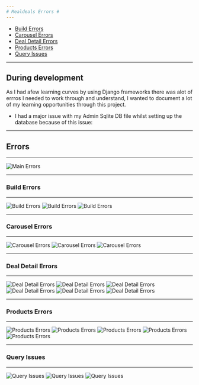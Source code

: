 ```yaml
---
# Mealdeals Errors #
---
```

* [Build Errors](#BuildErrors)
* [Carousel Errors](#user-goals)
* [Deal Detail Errors](#DealDetailErrors)
* [Products Errors](#ProductsErrors)
* [Query Issues](#QueryIssues)

---
**During development**
---
As I had afew learning curves by using Django frameworks there was alot of errros I needed to work through and understand, I wanted to document a lot of my learning opportunities through this project.

* I had a major issue with my Admin Sqlite DB file whilst setting up the database because of this issue: <br>

---
## Errors ##
---

![Main Errors](static/media/errors/ErrorsMD.jpg)

---

<a name="BuildErrors"></a>
### Build Errors ###
---

![Build Errors](static/media/errors/builderrors.jpg)
![Build Errors](static/media/errors/builderrors2.jpg)
![Build Errors](static/media/errors/builderrors3.jpg)

---
<a name="CarouselErrors"></a>
### Carousel Errors ###
---

![Carousel Errors](static/media/errors/carouselerror.jpg)
![Carousel Errors](static/media/errors/carouselerror1.jpg)
![Carousel Errors](static/media/errors/carouselerror2.jpg)

---
<a name="DealDetailErrors"></a>
### Deal Detail Errors ###
---

![Deal Detail Errors](static/media/errors/dealdetailerror1.jpg)
![Deal Detail Errors](static/media/errors/dealdetailerror2.jpg)
![Deal Detail Errors](static/media/errors/dealdetailerror3.jpg)
![Deal Detail Errors](static/media/errors/dealdetailerror4.jpg)
![Deal Detail Errors](static/media/errors/dealdetailerror1print.jpg)
![Deal Detail Errors](static/media/errors/dealdetailerror2solve.jpg)

---
<a name="ProductsErrors"></a>
### Products Errors ###
---

![Products Errors](static/media/errors/productserror1.jpg)
![Products Errors](static/media/errors/productserror2.jpg)
![Products Errors](static/media/errors/productserror3.jpg)
![Products Errors](static/media/errors/productserror4.jpg)
![Products Errors](static/media/errors/productserror5.jpg)


---
<a name="QueryIssues"></a>
### Query Issues ###
---

![Query Issues](static/media/errors/queryissuesicontains.jpg)
![Query Issues](static/media/errors/queryissuesicontains1.jpg)
![Query Issues](static/media/errors/queryissuesicontains2.jpg)
